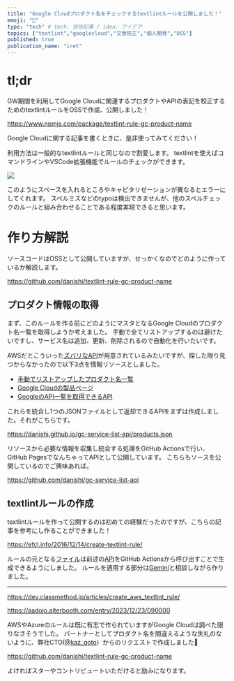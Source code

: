 ```yaml
---
title: "Google Cloudプロダクト名をチェックするtextlintルールを公開しました！"
emoji: "📝"
type: "tech" # tech: 技術記事 / idea: アイデア
topics: ["textlint","googlecloud","文章校正","個人開発","OSS"]
published: true
publication_name: "iret"
---
```


# tl;dr

GW期間を利用してGoogle Cloudに関連するプロダクトやAPIの表記を校正するためのtextlintルールをOSSで作成、公開しました！

https://www.npmjs.com/package/textlint-rule-gc-product-name

Google Cloudに関する記事を書くときに、是非使ってみてください！

利用方法は一般的なtextlintルールと同じなので割愛します。
textlintを使えばコマンドラインやVSCode拡張機能でルールのチェックができます。

![](https://storage.googleapis.com/zenn-user-upload/eb68330d0615-20240502.png)

このようにスペースを入れるところやキャピタリゼーションが異なるとエラーにしてくれます。
スペルミスなどのtypoは検出できませんが、他のスペルチェックのルールと組み合わせることである程度実現できると思います。

# 作り方解説

ソースコードはOSSとして公開していますが、せっかくなのでどのように作っているか解説します。

https://github.com/danishi/textlint-rule-gc-product-name

## プロダクト情報の取得

まず、このルールを作る前にどのようにマスタとなるGoogle Cloudのプロダクト名一覧を取得しようか考えました。
手動で全てリストアップするのは避けたいですし、サービス名は追加、更新、削除されるので自動化を行いたいです。

AWSだとこういった[ズバリなAPI](https://aws.amazon.com/api/dirs/items/search?item.directoryId=aws-products)が用意されているみたいですが、探した限り見つからなかったので以下3点を情報リソースとしました。

* [手動でリストアップしたプロダクト名一覧](https://github.com/danishi/gc-service-list-api/blob/main/data/products.json)
* [Google Cloudの製品ページ](https://cloud.google.com/products?hl=en)
* [GoogleのAPI一覧を取得できるAPI](https://www.googleapis.com/discovery/v1/apis)

これらを統合し1つのJSONファイルとして返却できるAPIをまずは作成しました。それがこちらです。

https://danishi.github.io/gc-service-list-api/products.json

リソースから必要な情報を収集し統合する処理をGitHub Actionsで行い、GitHub PagesでなんちゃってAPIとして公開しています。
こちらもソースを公開しているのでご興味あれば。

https://github.com/danishi/gc-service-list-api

## textlintルールの作成

textlintルールを作って公開するのは初めての経験だったのですが、こちらの記事を参考にし作ることができました！

https://efcl.info/2016/12/14/create-textlint-rule/

ルールの元となる[ファイル](https://github.com/danishi/textlint-rule-gc-product-name/blob/main/src/terms.json)は前述の[API](https://danishi.github.io/gc-service-list-api/products.json)をGitHub Actionsから呼び出すことで生成できるようにしました。
ルールを適用する部分は[Gemini](https://gemini.google.com/app)と相談しながら作りました。

---

https://dev.classmethod.jp/articles/create_aws_textlint_rule/

https://aadojo.alterbooth.com/entry/2023/12/23/090000

AWSやAzureのルールは既に有志で作られていますがGoogle Cloudは調べた限りなさそうでした。
パートナーとしてプロダクト名を間違えるような失礼のないように、弊社CTO([@kaz_goto](https://twitter.com/kaz_goto)）からのリクエストで作成しました😤

https://github.com/danishi/textlint-rule-gc-product-name

よければスターやコントリビュートいただけると励みになります。
